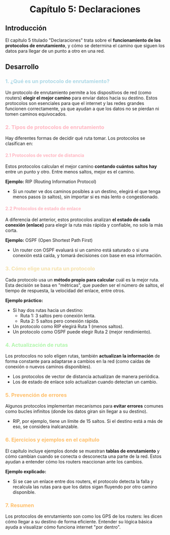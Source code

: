 <center><h1>Capítulo 5: Declaraciones</h1></center>

## Introducción
El capítulo 5 titulado "Declaraciones" trata sobre el **funcionamiento de los protocolos de enrutamiento**,  y  cómo se determina el camino que siguen los datos para llegar de un punto a otro en una red.

## Desarrollo
<h3 style="color:lightblue">1. ¿Qué es un protocolo de enrutamiento?</h3>

Un protocolo de enrutamiento permite a los dispositivos de red (como routers) **elegir el mejor camino** para enviar datos hacia su destino. Estos protocolos son esenciales para que el internet y las redes grandes funcionen correctamente, ya que ayudan a que los datos no se pierdan ni tomen caminos equivocados.

<h3 style="color:lightpink">2. Tipos de protocolos de enrutamiento</h3>
Hay diferentes formas de decidir qué ruta tomar. Los protocolos se clasifican en:

<h4 style="color:lightpink">2.1 Protocolos de vector de distancia</h4>

Estos protocolos calculan el mejor camino **contando cuántos saltos hay** entre un punto y otro. Entre menos saltos, mejor es el camino.

**Ejemplo:** RIP (Routing Information Protocol)

- Si un router ve dos caminos posibles a un destino, elegirá el que tenga menos pasos (o saltos), sin importar si es más lento o congestionado.

<h4 style="color:lightpink">2.2 Protocolos de estado de enlace</h4>

A diferencia del anterior, estos protocolos analizan **el estado de cada conexión (enlace)** para elegir la ruta más rápida y confiable, no solo la más corta.

**Ejemplo:** OSPF (Open Shortest Path First)

- Un router con OSPF evaluará si un camino está saturado o si una conexión está caída, y tomará decisiones con base en esa información.

<h3 style="color:#f5e1ab">3. Cómo elige una ruta un protocolo</h3>

Cada protocolo usa un **método propio para calcular** cuál es la mejor ruta. Esta decisión se basa en "métricas", que pueden ser el número de saltos, el tiempo de respuesta, la velocidad del enlace, entre otros.

**Ejemplo práctico:**

- Si hay dos rutas hacia un destino:
  - Ruta 1: 3 saltos pero conexión lenta.
  - Ruta 2: 5 saltos pero conexión rápida.
- Un protocolo como RIP elegirá Ruta 1 (menos saltos).
- Un protocolo como OSPF puede elegir Ruta 2 (mejor rendimiento).

<h3 style="color:#b0f5ab">4. Actualización de rutas</h3>

Los protocolos no solo eligen rutas, también **actualizan la información** de forma constante para adaptarse a cambios en la red (como caídas de conexión o nuevos caminos disponibles).

- Los protocolos de vector de distancia actualizan de manera periódica.
- Los de estado de enlace solo actualizan cuando detectan un cambio.

<h3 style="color:#ffbe69">5. Prevención de errores</h3>

Algunos protocolos implementan mecanismos para **evitar errores** comunes como bucles infinitos (donde los datos giran sin llegar a su destino).

- RIP, por ejemplo, tiene un límite de 15 saltos. Si el destino está a más de eso, se considera inalcanzable.

<h3 style="color:#ffbe69">6. Ejercicios y ejemplos en el capítulo</h3>

El capítulo incluye ejemplos donde se muestran **tablas de enrutamiento** y cómo cambian cuando se conecta o desconecta una parte de la red. Estos ayudan a entender cómo los routers reaccionan ante los cambios.

**Ejemplo explicado:**

- Si se cae un enlace entre dos routers, el protocolo detecta la falla y recalcula las rutas para que los datos sigan fluyendo por otro camino disponible.

<h3 style="color:#ffbe69">7. Resumen</h3>

Los protocolos de enrutamiento son como los GPS de los routers: les dicen cómo llegar a su destino de forma eficiente. Entender su lógica básica ayuda a visualizar cómo funciona internet "por dentro".
